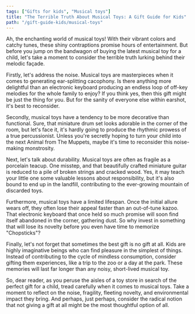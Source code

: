 ```yaml
---
tags: ["Gifts for kids", "Musical toys"]
title: "The Terrible Truth About Musical Toys: A Gift Guide for Kids"
path: "/gift-guide-kids/musical-toys"
---
```


Ah, the enchanting world of musical toys! With their vibrant colors and catchy tunes, these shiny contraptions promise hours of entertainment. But before you jump on the bandwagon of buying the latest musical toy for a child, let's take a moment to consider the terrible truth lurking behind their melodic façade.

Firstly, let's address the noise. Musical toys are masterpieces when it comes to generating ear-splitting cacophony. Is there anything more delightful than an electronic keyboard producing an endless loop of off-key melodies for the whole family to enjoy? If you think yes, then this gift might be just the thing for you. But for the sanity of everyone else within earshot, it's best to reconsider.

Secondly, musical toys have a tendency to be more decorative than functional. Sure, that miniature drum set looks adorable in the corner of the room, but let's face it, it's hardly going to produce the rhythmic prowess of a true percussionist. Unless you're secretly hoping to turn your child into the next Animal from The Muppets, maybe it's time to reconsider this noise-making monstrosity.

Next, let's talk about durability. Musical toys are often as fragile as a porcelain teacup. One misstep, and that beautifully crafted miniature guitar is reduced to a pile of broken strings and cracked wood. Yes, it may teach your little one some valuable lessons about responsibility, but it's also bound to end up in the landfill, contributing to the ever-growing mountain of discarded toys.

Furthermore, musical toys have a limited lifespan. Once the initial allure wears off, they often lose their appeal faster than an out-of-tune kazoo. That electronic keyboard that once held so much promise will soon find itself abandoned in the corner, gathering dust. So why invest in something that will lose its novelty before you even have time to memorize "Chopsticks"?

Finally, let's not forget that sometimes the best gift is no gift at all. Kids are highly imaginative beings who can find pleasure in the simplest of things. Instead of contributing to the cycle of mindless consumption, consider gifting them experiences, like a trip to the zoo or a day at the park. These memories will last far longer than any noisy, short-lived musical toy.

So, dear reader, as you peruse the aisles of a toy store in search of the perfect gift for a child, tread carefully when it comes to musical toys. Take a moment to reflect on the noise, fragility, fleeting novelty, and environmental impact they bring. And perhaps, just perhaps, consider the radical notion that not giving a gift at all might be the most thoughtful option of all.
